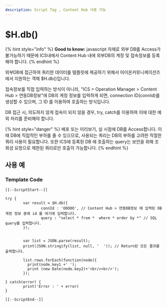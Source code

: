 ```yaml
---
description: Script Tag , Content Hub 사용 가능
---
```


# $H.db()

{% hint style="info" %}
**Good to know:** javascript 자체로 외부 DB를 Access가 불가능하기 때문에 ICS내에서 Content Hub 내에 외부DB의 계정 및 접속정보를 등록해야 합니다.
{% endhint %}

외부DB에 접근하여 쿼리한 데이터를 템플릿에 제공하기 위해서 아이온커뮤니케이션즈에서 지원하는 객체 $H.db()입니다.&#x20;

접속정보를 직접 입력하는 방식이 아니라, "ICS > Operation Manager > Content Hub > 연동DB정보"에 DB의 계정 정보를 입력하게 되면, connection ID(connId)를 생성할 수 있으며, 그 ID 를 이용하여 호출하는 방식입니다.

DB 접근 시, 의도하지 않게 접속이 되지 않을 경우, try, catch를 이용하여 이에 대한 예외 처리를 준비해야 합니다.

{% hint style="danger" %}
배포 또는 미리보기, 실 시점에 DB를 Access합니다. 이때 DB에 직접적인 부하를 줄 수 있으므로, 사용되는 쿼리는 DB의 부하를 고려한 적절한 쿼리 사용이 필요합니다. 또한 ICS에 등록된 DB 에 호출하는 query는 보안을 위해 조회성 요청으로 제한된 쿼리로만 호출이 가능합니다.&#x20;
{% endhint %}

## 사용 예&#x20;

### Template Code

```
[[--ScriptStart--]]

try {
        var result = $H.db({
                connId : 'OOOOO', // Content Hub > 연동DB정보 에 입력된 DB계정 정보 중에 id 를 여기에 입력합니다.
                query : "select * from *  where * order by *" // SQL query를 입력합니다.
        });
        

        var list = JSON.parse(result);
        print(JSON.stringify(list, null, '  ')); // Return된 모든 결과를 출력합니다.
        
        list.rows.forEach(function(node){
          print(node.key1 +' ');
          print (new Date(node.key2)+'<br/><br/>');
        });

} catch(error) {
        print('Error : ' + error)
}

[[--ScriptEnd--]]
```

